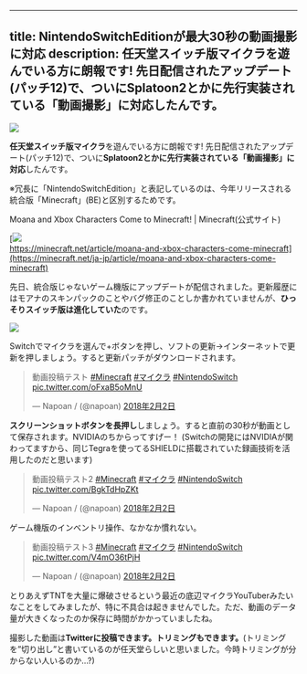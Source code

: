 
---
title: NintendoSwitchEditionが最大30秒の動画撮影に対応
description: 任天堂スイッチ版マイクラを遊んでいる方に朗報です! 先日配信されたアップデート(パッチ12)で、ついにSplatoon2とかに先行実装されている「動画撮影」に対応したんです。
---

![](https://cdn-ak.f.st-hatena.com/images/fotolife/s/sasigume/20210208/20210208102921.png)

**任天堂スイッチ版マイクラ**を遊んでいる方に朗報です! 先日配信されたアップデート(パッチ12)で、ついに**Splatoon2とかに先行実装されている「動画撮影」に対応**したんです。

※冗長に「NintendoSwitchEdition」と表記しているのは、今年リリースされる統合版「Minecraft」(BE)と区別するためです。

Moana and Xbox Characters Come to Minecraft! | Minecraft(公式サイト)

[![](https://cdn-ak.f.st-hatena.com/images/fotolife/s/sasigume/20210208/20210208094549.png)  
https://minecraft.net/article/moana-and-xbox-characters-come-minecraft](https://minecraft.net/ja-jp/article/moana-and-xbox-characters-come-minecraft)

先日、統合版じゃないゲーム機版にアップデートが配信されました。更新履歴にはモアナのスキンパックのことやバグ修正のことしか書かれていませんが、**ひっそりスイッチ版は進化していた**のです。

![](https://cdn-ak.f.st-hatena.com/images/fotolife/s/sasigume/20210208/20210208095317.jpg)

Switchでマイクラを選んで+ボタンを押し、ソフトの更新→インターネットで更新を押しましょう。すると更新パッチがダウンロードされます。

> 動画投稿テスト [#Minecraft](https://twitter.com/hashtag/Minecraft?src=hash&ref_src=twsrc%5Etfw) [#マイクラ](https://twitter.com/hashtag/%E3%83%9E%E3%82%A4%E3%82%AF%E3%83%A9?src=hash&ref_src=twsrc%5Etfw) [#NintendoSwitch](https://twitter.com/hashtag/NintendoSwitch?src=hash&ref_src=twsrc%5Etfw) [pic.twitter.com/oFxaB5oMnU](https://t.co/oFxaB5oMnU)
> 
> — Napoan / (@napoan) [2018年2月2日](https://twitter.com/napoan/status/959370719778885634?ref_src=twsrc%5Etfw)

**スクリーンショットボタンを長押し**しましょう。すると直前の30秒が動画として保存されます。NVIDIAのちからってすげー！ (Switchの開発にはNVIDIAが関わってますから、同じTegraを使ってるSHIELDに搭載されていた録画技術を活用したのだと思います)

> 動画投稿テスト2 [#Minecraft](https://twitter.com/hashtag/Minecraft?src=hash&ref_src=twsrc%5Etfw) [#マイクラ](https://twitter.com/hashtag/%E3%83%9E%E3%82%A4%E3%82%AF%E3%83%A9?src=hash&ref_src=twsrc%5Etfw) [#NintendoSwitch](https://twitter.com/hashtag/NintendoSwitch?src=hash&ref_src=twsrc%5Etfw) [pic.twitter.com/BgkTdHpZKt](https://t.co/BgkTdHpZKt)
> 
> — Napoan / (@napoan) [2018年2月2日](https://twitter.com/napoan/status/959371168200368128?ref_src=twsrc%5Etfw)

ゲーム機版のインベントリ操作、なかなか慣れない。

> 動画投稿テスト3 [#Minecraft](https://twitter.com/hashtag/Minecraft?src=hash&ref_src=twsrc%5Etfw) [#マイクラ](https://twitter.com/hashtag/%E3%83%9E%E3%82%A4%E3%82%AF%E3%83%A9?src=hash&ref_src=twsrc%5Etfw) [#NintendoSwitch](https://twitter.com/hashtag/NintendoSwitch?src=hash&ref_src=twsrc%5Etfw) [pic.twitter.com/V4mO36tPjH](https://t.co/V4mO36tPjH)
> 
> — Napoan / (@napoan) [2018年2月2日](https://twitter.com/napoan/status/959372910052851713?ref_src=twsrc%5Etfw)

とりあえずTNTを大量に爆破させるという最近の底辺マイクラYouTuberみたいなことをしてみましたが、特に不具合は起きませんでした。ただ、動画のデータ量が大きくなったのか保存に時間がかかっていましたね。

撮影した動画は**Twitterに投稿できます。トリミングもできます。**(トリミングを”切り出し”と書いているのが任天堂らしいと思いました。今時トリミングが分からない人いるのか…?)
